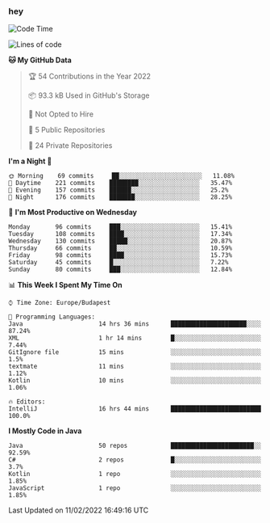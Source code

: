### hey

<!--START_SECTION:waka-->
![Code Time](http://img.shields.io/badge/Code%20Time-538%20hrs%2059%20mins-blue)

![Lines of code](https://img.shields.io/badge/From%20Hello%20World%20I%27ve%20Written-438%20Thousand%20lines%20of%20code-blue)

**🐱 My GitHub Data** 

> 🏆 54 Contributions in the Year 2022
 > 
> 📦 93.3 kB Used in GitHub's Storage 
 > 
> 🚫 Not Opted to Hire
 > 
> 📜 5 Public Repositories 
 > 
> 🔑 24 Private Repositories  
 > 
**I'm a Night 🦉** 

```text
🌞 Morning    69 commits     ██░░░░░░░░░░░░░░░░░░░░░░░   11.08% 
🌆 Daytime    221 commits    ████████░░░░░░░░░░░░░░░░░   35.47% 
🌃 Evening    157 commits    ██████░░░░░░░░░░░░░░░░░░░   25.2% 
🌙 Night      176 commits    ███████░░░░░░░░░░░░░░░░░░   28.25%

```
📅 **I'm Most Productive on Wednesday** 

```text
Monday       96 commits     ███░░░░░░░░░░░░░░░░░░░░░░   15.41% 
Tuesday      108 commits    ████░░░░░░░░░░░░░░░░░░░░░   17.34% 
Wednesday    130 commits    █████░░░░░░░░░░░░░░░░░░░░   20.87% 
Thursday     66 commits     ██░░░░░░░░░░░░░░░░░░░░░░░   10.59% 
Friday       98 commits     ████░░░░░░░░░░░░░░░░░░░░░   15.73% 
Saturday     45 commits     █░░░░░░░░░░░░░░░░░░░░░░░░   7.22% 
Sunday       80 commits     ███░░░░░░░░░░░░░░░░░░░░░░   12.84%

```


📊 **This Week I Spent My Time On** 

```text
⌚︎ Time Zone: Europe/Budapest

💬 Programming Languages: 
Java                     14 hrs 36 mins      █████████████████████░░░░   87.24% 
XML                      1 hr 14 mins        █░░░░░░░░░░░░░░░░░░░░░░░░   7.44% 
GitIgnore file           15 mins             ░░░░░░░░░░░░░░░░░░░░░░░░░   1.5% 
textmate                 11 mins             ░░░░░░░░░░░░░░░░░░░░░░░░░   1.12% 
Kotlin                   10 mins             ░░░░░░░░░░░░░░░░░░░░░░░░░   1.06%

🔥 Editors: 
IntelliJ                 16 hrs 44 mins      █████████████████████████   100.0%

```

**I Mostly Code in Java** 

```text
Java                     50 repos            ███████████████████████░░   92.59% 
C#                       2 repos             █░░░░░░░░░░░░░░░░░░░░░░░░   3.7% 
Kotlin                   1 repo              ░░░░░░░░░░░░░░░░░░░░░░░░░   1.85% 
JavaScript               1 repo              ░░░░░░░░░░░░░░░░░░░░░░░░░   1.85%

```



 Last Updated on 11/02/2022 16:49:16 UTC
<!--END_SECTION:waka-->

